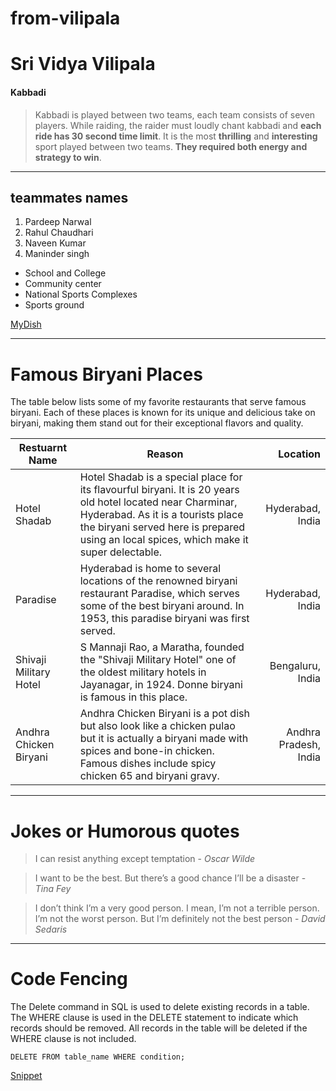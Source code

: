 # from-vilipala
# Sri Vidya Vilipala
#### Kabbadi

> Kabbadi is played between two teams, each team consists of seven players. While raiding, the raider must loudly chant kabbadi and **each ride has 30 second time limit**. It is the most **thrilling** and **interesting** sport played between two teams. **They required both energy and strategy to win**.
-----
## teammates names
1. Pardeep Narwal
2. Rahul Chaudhari
3. Naveen Kumar
4. Maninder singh

* School and College
* Community center
* National Sports Complexes
* Sports ground

[MyDish](MyDish.md)

-----------
# Famous Biryani Places

The table below lists some of my favorite restaurants that serve famous biryani. Each of these places is known for its unique and delicious take on biryani, making them stand out for their exceptional flavors and quality. 


| **Restuarnt Name** | **Reason**  | **Location** |
| --- | --- | ---: |
| Hotel Shadab | Hotel Shadab is a special place for its flavourful biryani. It is 20 years old hotel located near Charminar, Hyderabad. As it is a tourists place the biryani served here is prepared using an local spices, which make it super delectable.  | Hyderabad, India |
| Paradise | Hyderabad is home to several locations of the renowned biryani restaurant Paradise, which serves some of the best biryani around. In 1953, this paradise biryani was first served.  | Hyderabad, India |
| Shivaji Military Hotel | S Mannaji Rao, a Maratha, founded the "Shivaji Military Hotel" one of the oldest military hotels in Jayanagar, in 1924. Donne biryani is famous in this place. | Bengaluru, India | 
| Andhra Chicken Biryani| Andhra Chicken Biryani  is a pot dish but also look like a chicken pulao but it is actually a biryani made with spices and bone-in chicken. Famous dishes include spicy chicken 65 and biryani gravy. | Andhra Pradesh, India |

-------
# Jokes or Humorous quotes

> I can resist anything except temptation - *Oscar Wilde*

> I want to be the best. But there’s a good chance I’ll be a disaster - *Tina Fey*

> I don’t think I’m a very good person. I mean, I’m not a terrible person. I’m not the worst person. But I’m definitely not the best person - *David Sedaris*

----
# Code Fencing

The Delete command in SQL is used to delete existing records in a table. The WHERE clause is used in the DELETE statement to indicate which records should be removed. All records in the table will be deleted if the WHERE clause is not included.

```DELETE FROM table_name WHERE condition;```

[Snippet](https://code.pieces.app/collections/sql)
